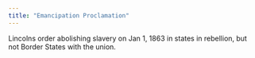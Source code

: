 ```yaml
---
title: "Emancipation Proclamation"
---
```

Lincolns order abolishing slavery on Jan 1, 1863 in states in rebellion, but not Border States with the union.

